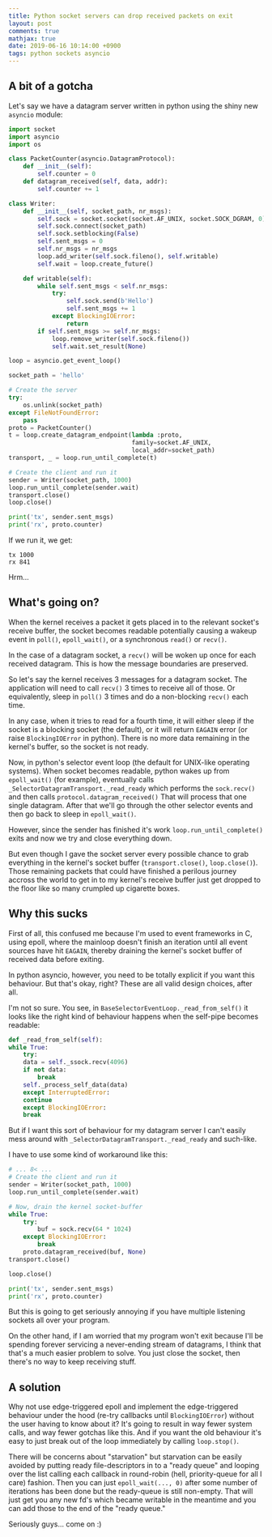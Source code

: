 ```yaml
---
title: Python socket servers can drop received packets on exit
layout: post
comments: true
mathjax: true
date: 2019-06-16 10:14:00 +0900
tags: python sockets asyncio
---
```


## A bit of a gotcha
Let's say we have a datagram server written in python using the shiny new
`asyncio` module:

```python
import socket
import asyncio
import os

class PacketCounter(asyncio.DatagramProtocol):
    def __init__(self):
        self.counter = 0
    def datagram_received(self, data, addr):
        self.counter += 1

class Writer:
    def __init__(self, socket_path, nr_msgs):
        self.sock = socket.socket(socket.AF_UNIX, socket.SOCK_DGRAM, 0)
        self.sock.connect(socket_path)
        self.sock.setblocking(False)
        self.sent_msgs = 0
        self.nr_msgs = nr_msgs
        loop.add_writer(self.sock.fileno(), self.writable)
        self.wait = loop.create_future()

    def writable(self):
        while self.sent_msgs < self.nr_msgs:
            try:
                self.sock.send(b'Hello')
                self.sent_msgs += 1
            except BlockingIOError:
                return
        if self.sent_msgs >= self.nr_msgs:
            loop.remove_writer(self.sock.fileno())
            self.wait.set_result(None)

loop = asyncio.get_event_loop()

socket_path = 'hello'

# Create the server
try:
    os.unlink(socket_path)
except FileNotFoundError:
    pass
proto = PacketCounter()
t = loop.create_datagram_endpoint(lambda :proto,
                                  family=socket.AF_UNIX,
                                  local_addr=socket_path)
transport, _ = loop.run_until_complete(t)

# Create the client and run it
sender = Writer(socket_path, 1000)
loop.run_until_complete(sender.wait)
transport.close()
loop.close()

print('tx', sender.sent_msgs)
print('rx', proto.counter)
```

If we run it, we get:
```
tx 1000
rx 841
```

Hrm...

## What's going on?
When the kernel receives a packet it gets placed in to the relevant socket's
receive buffer, the socket becomes readable potentially causing a wakeup event
in `poll()`, `epoll_wait()`, or a synchronous `read()` or `recv()`.

In the case of a datagram socket, a `recv()` will be woken up once for each
received datagram. This is how the message boundaries are preserved.

So let's say the kernel receives 3 messages for a datagram socket. The
application will need to call `recv()` 3 times to receive all of those.  Or
equivalently, sleep in `poll()` 3 times and do a non-blocking `recv()` each
time.

In any case, when it tries to read for a fourth time, it will either sleep if
the socket is a blocking socket (the default), or it will return `EAGAIN` error
(or raise `BlockingIOError` in python). There is no more data remaining in the
kernel's buffer, so the socket is not ready.

Now, in python's selector event loop (the default for UNIX-like operating
systems). When socket becomes readable, python wakes up from `epoll_wait()`
(for example), eventually calls `_SelectorDatagramTransport._read_ready` which
performs the `sock.recv()` and then calls `protocol.datagram_received()` That
will process that one single datagram. After that we'll go through the other
selector events and then go back to sleep in `epoll_wait()`.

However, since the sender has finished it's work `loop.run_until_complete()`
exits and now we try and close everything down.

But even though I gave the socket server every possible chance to grab
everything in the kernel's socket buffer (`transport.close()`, `loop.close()`).
Those remaining packets that could have finished a perilous journey accross the
world to get in to my kernel's receive buffer just get dropped to the floor like so many crumpled up cigarette boxes.

## Why this sucks
First of all, this confused me because I'm used to event frameworks in C, using
epoll, where the mainloop doesn't finish an iteration until all event sources
have hit `EAGAIN`, thereby draining the kernel's socket buffer of received data
before exiting.

In python asyncio, however, you need to be totally explicit if you want this
behaviour. But that's okay, right? These are all valid design choices,
after all.

I'm not so sure. You see, in `BaseSelectorEventLoop._read_from_self()` it looks like the right kind of behaviour happens when the self-pipe becomes readable:

```python
def _read_from_self(self):
while True:
    try:
	data = self._ssock.recv(4096)
	if not data:
	    break
	self._process_self_data(data)
    except InterruptedError:
	continue
    except BlockingIOError:
	break
```

But if I want this sort of behaviour for my datagram server I can't easily mess
around with `_SelectorDatagramTransport._read_ready`
and such-like.

I have to use some kind of workaround like this:

```python
# ... 8< ...
# Create the client and run it
sender = Writer(socket_path, 1000)
loop.run_until_complete(sender.wait)

# Now, drain the kernel socket-buffer
while True:
    try:
        buf = sock.recv(64 * 1024)
    except BlockingIOError:
        break
    proto.datagram_received(buf, None)
transport.close()

loop.close()

print('tx', sender.sent_msgs)
print('rx', proto.counter)
```

But this is going to get seriously annoying if you have multiple listening
sockets all over your program.

On the other hand, if I am worried that my program won't exit because I'll be
spending forever servicing a never-ending stream of datagrams, I think that
that's a much easier problem to solve. You just close the socket, then there's
no way to keep receiving stuff.

##  A solution
Why not use edge-triggered epoll and implement the edge-triggered behaviour
under the hood (re-try callbacks until `BlockingIOError`) without the user
having to know about it? It's going to result in way fewer system calls, and
way fewer gotchas like this. And if you want the old behaviour it's easy to
just break out of the loop immediately by calling `loop.stop()`.

There will be concerns about "starvation" but starvation can be easily avoided
by putting ready file-descriptors in to a "ready queue" and looping over the
list calling each callback in round-robin (hell, priority-queue for all I care)
fashion. Then you can just `epoll_wait(..., 0)` after some number of iterations
has been done but the ready-queue is still non-empty. That will just get you
any new fd's which became writable in the meantime and you can add those to the
end of the "ready queue."

Seriously guys... come on :)

